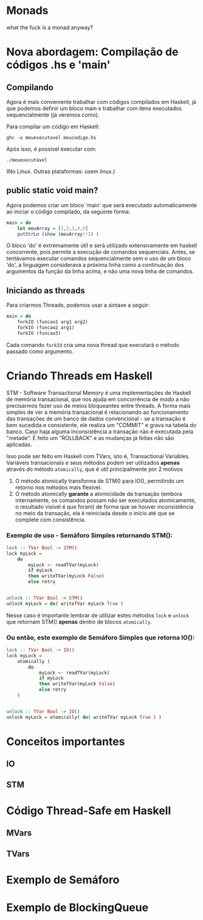 # Monads
what the fuck is a monad anyway?
# Nova abordagem: Compilação de códigos .hs e 'main'
## Compilando
Agora é mais conveniente trabalhar com códigos compilados em Haskell, já que podemos definir um bloco main e trabalhar com itens executados sequencialmente (já veremos como).

Para compilar um código em Haskell:
```
ghc -o meuexecutavel meucodigo.hs
```

Após isso, é possível executar com:
```
./meuexecutável
```
(No Linux. Outras plataformas: usem linux.)

## public static void main?
Agora podemos criar um bloco 'main' que será executado automaticamente ao iniciar o código compilado, da seguinte forma:
```haskell
main = do
    let meuArray = [1,2,3,4,5]
    putStrLn (show (meuArray!!2) )
```
O bloco 'do' é extremamente útil e será utilizado extensivamente em haskell concorrente, pois permite a execução de comandos sequenciais. Antes, se tentávamos executar comandos sequencialmente sem o uso de um bloco 'do', a linguagem considerava a próxima linha como a continuação dos argumentos da função da linha acima, e não uma nova linha de comandos.

## Iniciando as threads
Para criarmos Threads, podemos usar a sintaxe a seguir:
```haskell
main = do
    forkIO (funcao1 arg1 arg2)
    forkIO (funcao2 arg1)
    forkIO (funcao3)
```

Cada comando ```forkIO``` cria uma nova thread que executará o método passado como argumento.

# Criando Threads em Haskell
STM - Software Transactional Memory é uma implementações de Haskell de memória transacional, que nos ajuda em concorrência de modo a não precisarmos fazer uso de meios bloqueantes entre threads. A forma mais simples de ver a memória transacional é relacionando ao funcionamento das transações de um banco de dados convencional - se a transação é bem sucedida e consistente, ele realiza um "COMMIT" e grava na tabela do banco. Caso haja alguma inconsistência a transação não é executada pela "metade". É feito um "ROLLBACK" e as mudanças já feitas não são aplicadas.

Isso pode ser feito em Haskell com TVars, isto é, Transactional Variables. Variáveis transacionais e seus métodos podem ser utilizados **apenas** através do método ```atomically```, que é util principalmente por 2 motivos
1) O método atomically transforma de STM() para IO(), permitindo um retorno nos métodos mais flexível.
2) O método atomically **garante** a atomicidade da transação (embora internamente, os comandos possam não ser executados atomicamente, o resultado visível é que foram) de forma que se houver inconsistência no meio da transação, ela é reiniciada desde o início até que se complete com consistência.

### Exemplo de uso - Semáforo Simples retornando STM():
```haskell
lock :: TVar Bool -> STM()
lock myLock = 
    do 
        myLock <- readTVar(myLock)
        if myLock
        then writeTVar(myLock False)
        else retry


unlock :: TVar Bool -> STM()
unlock myLock = do( writeTVar myLock True )
```

Nesse caso é importante lembrar de utilizar estes métodos ```lock``` e ```unlock``` que retornam STM() **apenas** dentro de blocos ```atomically```.

### Ou então, este exemplo de Semáforo Simples que retorna IO():
```haskell
lock :: TVar Bool -> IO()
lock myLock = 
    atomically (
        do 
            myLock <- readTVar(myLock)
            if myLock
            then writeTVar(myLock False)
            else retry
    )


unlock :: TVar Bool -> IO()
unlock myLock = atomically( do( writeTVar myLock True ) )
```


# Conceitos importantes
## IO
## STM
# Código Thread-Safe em Haskell
## MVars
## TVars
# Exemplo de Semáforo
# Exemplo de BlockingQueue